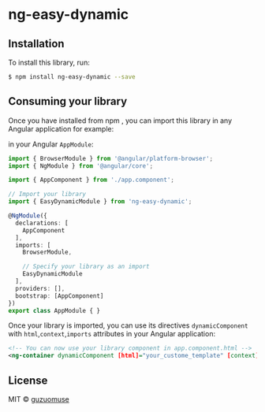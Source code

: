 # ng-easy-dynamic

## Installation

To install this library, run:

```bash
$ npm install ng-easy-dynamic --save
```

## Consuming your library

Once you have installed from npm , you can import this library in any Angular application for example:


in your Angular `AppModule`:

```typescript
import { BrowserModule } from '@angular/platform-browser';
import { NgModule } from '@angular/core';

import { AppComponent } from './app.component';

// Import your library
import { EasyDynamicModule } from 'ng-easy-dynamic';

@NgModule({
  declarations: [
    AppComponent
  ],
  imports: [
    BrowserModule,

    // Specify your library as an import
    EasyDynamicModule
  ],
  providers: [],
  bootstrap: [AppComponent]
})
export class AppModule { }
```

Once your library is imported, you can use its  directives `dynamicComponent` with `html`,`context`,`imports` attributes in your Angular application:

```xml
<!-- You can now use your library component in app.component.html -->
<ng-container dynamicComponent [html]="your_custome_template" [context]="your_context" [imports]="your_extra_module_used_by_this_module"></ng-container>
```
## License

MIT © [guzuomuse](mailto:czh51success@163.com)
